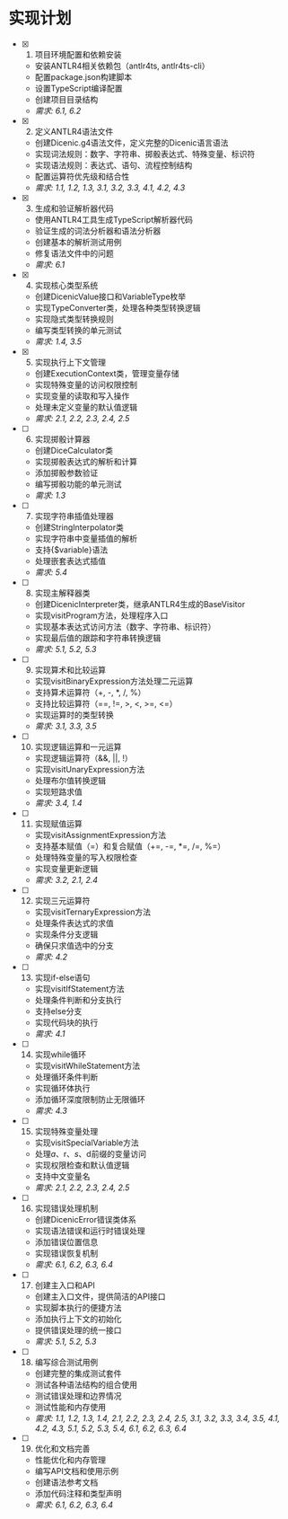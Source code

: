 # 实现计划

- [x] 1. 项目环境配置和依赖安装





  - 安装ANTLR4相关依赖包（antlr4ts, antlr4ts-cli）
  - 配置package.json构建脚本
  - 设置TypeScript编译配置
  - 创建项目目录结构
  - _需求: 6.1, 6.2_

- [x] 2. 定义ANTLR4语法文件





  - 创建Dicenic.g4语法文件，定义完整的Dicenic语言语法
  - 实现词法规则：数字、字符串、掷骰表达式、特殊变量、标识符
  - 实现语法规则：表达式、语句、流程控制结构
  - 配置运算符优先级和结合性
  - _需求: 1.1, 1.2, 1.3, 3.1, 3.2, 3.3, 4.1, 4.2, 4.3_

- [x] 3. 生成和验证解析器代码





  - 使用ANTLR4工具生成TypeScript解析器代码
  - 验证生成的词法分析器和语法分析器
  - 创建基本的解析测试用例
  - 修复语法文件中的问题
  - _需求: 6.1_

- [x] 4. 实现核心类型系统





  - 创建DicenicValue接口和VariableType枚举
  - 实现TypeConverter类，处理各种类型转换逻辑
  - 实现隐式类型转换规则
  - 编写类型转换的单元测试
  - _需求: 1.4, 3.5_

- [x] 5. 实现执行上下文管理





  - 创建ExecutionContext类，管理变量存储
  - 实现特殊变量的访问权限控制
  - 实现变量的读取和写入操作
  - 处理未定义变量的默认值逻辑
  - _需求: 2.1, 2.2, 2.3, 2.4, 2.5_

- [ ] 6. 实现掷骰计算器
  - 创建DiceCalculator类
  - 实现掷骰表达式的解析和计算
  - 添加掷骰参数验证
  - 编写掷骰功能的单元测试
  - _需求: 1.3_

- [ ] 7. 实现字符串插值处理器
  - 创建StringInterpolator类
  - 实现字符串中变量插值的解析
  - 支持{$variable}语法
  - 处理嵌套表达式插值
  - _需求: 5.4_

- [ ] 8. 实现主解释器类
  - 创建DicenicInterpreter类，继承ANTLR4生成的BaseVisitor
  - 实现visitProgram方法，处理程序入口
  - 实现基本表达式访问方法（数字、字符串、标识符）
  - 实现最后值的跟踪和字符串转换逻辑
  - _需求: 5.1, 5.2, 5.3_

- [ ] 9. 实现算术和比较运算
  - 实现visitBinaryExpression方法处理二元运算
  - 支持算术运算符（+, -, *, /, %）
  - 支持比较运算符（==, !=, >, <, >=, <=）
  - 实现运算时的类型转换
  - _需求: 3.1, 3.3, 3.5_

- [ ] 10. 实现逻辑运算和一元运算
  - 实现逻辑运算符（&&, ||, !）
  - 实现visitUnaryExpression方法
  - 处理布尔值转换逻辑
  - 实现短路求值
  - _需求: 3.4, 1.4_

- [ ] 11. 实现赋值运算
  - 实现visitAssignmentExpression方法
  - 支持基本赋值（=）和复合赋值（+=, -=, *=, /=, %=）
  - 处理特殊变量的写入权限检查
  - 实现变量更新逻辑
  - _需求: 3.2, 2.1, 2.4_

- [ ] 12. 实现三元运算符
  - 实现visitTernaryExpression方法
  - 处理条件表达式的求值
  - 实现条件分支逻辑
  - 确保只求值选中的分支
  - _需求: 4.2_

- [ ] 13. 实现if-else语句
  - 实现visitIfStatement方法
  - 处理条件判断和分支执行
  - 支持else分支
  - 实现代码块的执行
  - _需求: 4.1_

- [ ] 14. 实现while循环
  - 实现visitWhileStatement方法
  - 处理循环条件判断
  - 实现循环体执行
  - 添加循环深度限制防止无限循环
  - _需求: 4.3_

- [ ] 15. 实现特殊变量处理
  - 实现visitSpecialVariable方法
  - 处理$a、$r、$s、$d前缀的变量访问
  - 实现权限检查和默认值逻辑
  - 支持中文变量名
  - _需求: 2.1, 2.2, 2.3, 2.4, 2.5_

- [ ] 16. 实现错误处理机制
  - 创建DicenicError错误类体系
  - 实现语法错误和运行时错误处理
  - 添加错误位置信息
  - 实现错误恢复机制
  - _需求: 6.1, 6.2, 6.3, 6.4_

- [ ] 17. 创建主入口和API
  - 创建主入口文件，提供简洁的API接口
  - 实现脚本执行的便捷方法
  - 添加执行上下文的初始化
  - 提供错误处理的统一接口
  - _需求: 5.1, 5.2, 5.3_

- [ ] 18. 编写综合测试用例
  - 创建完整的集成测试套件
  - 测试各种语法结构的组合使用
  - 测试错误处理和边界情况
  - 测试性能和内存使用
  - _需求: 1.1, 1.2, 1.3, 1.4, 2.1, 2.2, 2.3, 2.4, 2.5, 3.1, 3.2, 3.3, 3.4, 3.5, 4.1, 4.2, 4.3, 5.1, 5.2, 5.3, 5.4, 6.1, 6.2, 6.3, 6.4_

- [ ] 19. 优化和文档完善
  - 性能优化和内存管理
  - 编写API文档和使用示例
  - 创建语法参考文档
  - 添加代码注释和类型声明
  - _需求: 6.1, 6.2, 6.3, 6.4_